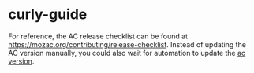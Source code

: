 # curly-guide
For reference, the AC release checklist can be found at https://mozac.org/contributing/release-checklist. Instead of updating the AC version manually, you could also wait for automation to update the [ac version](https://github.com/mozilla-mobile/focus-android/actions/workflows/update-ac.yml).
